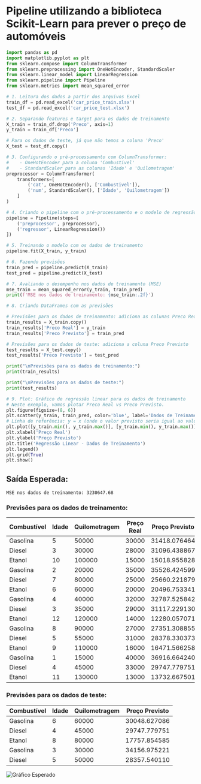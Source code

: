 # Pipeline utilizando a biblioteca Scikit-Learn para prever o preço de automóveis

`````py
import pandas as pd
import matplotlib.pyplot as plt
from sklearn.compose import ColumnTransformer
from sklearn.preprocessing import OneHotEncoder, StandardScaler
from sklearn.linear_model import LinearRegression
from sklearn.pipeline import Pipeline
from sklearn.metrics import mean_squared_error

# 1. Leitura dos dados a partir dos arquivos Excel
train_df = pd.read_excel('car_price_train.xlsx')
test_df = pd.read_excel('car_price_test.xlsx')

# 2. Separando features e target para os dados de treinamento
X_train = train_df.drop('Preco', axis=1)
y_train = train_df['Preco']

# Para os dados de teste, já que não temos a coluna 'Preco'
X_test = test_df.copy()

# 3. Configurando o pré-processamento com ColumnTransformer:
#    - OneHotEncoder para a coluna 'Combustivel'
#    - StandardScaler para as colunas 'Idade' e 'Quilometragem'
preprocessor = ColumnTransformer(
    transformers=[
        ('cat', OneHotEncoder(), ['Combustivel']),
        ('num', StandardScaler(), ['Idade', 'Quilometragem'])
    ]
)

# 4. Criando o pipeline com o pré-processamento e o modelo de regressão linear
pipeline = Pipeline(steps=[
    ('preprocessor', preprocessor),
    ('regressor', LinearRegression())
])

# 5. Treinando o modelo com os dados de treinamento
pipeline.fit(X_train, y_train)

# 6. Fazendo previsões
train_pred = pipeline.predict(X_train)
test_pred = pipeline.predict(X_test)

# 7. Avaliando o desempenho nos dados de treinamento (MSE)
mse_train = mean_squared_error(y_train, train_pred)
print(f'MSE nos dados de treinamento: {mse_train:.2f}')

# 8. Criando DataFrames com as previsões

# Previsões para os dados de treinamento: adiciona as colunas Preco Real e Preco Previsto
train_results = X_train.copy()
train_results['Preco Real'] = y_train
train_results['Preco Previsto'] = train_pred

# Previsões para os dados de teste: adiciona a coluna Preco Previsto
test_results = X_test.copy()
test_results['Preco Previsto'] = test_pred

print("\nPrevisões para os dados de treinamento:")
print(train_results)

print("\nPrevisões para os dados de teste:")
print(test_results)

# 9. Plot: Gráfico de regressão linear para os dados de treinamento
# Neste exemplo, vamos plotar Preco Real vs Preco Previsto.
plt.figure(figsize=(8, 6))
plt.scatter(y_train, train_pred, color='blue', label='Dados de Treinamento')
# Linha de referência: y = x (onde o valor previsto seria igual ao valor real)
plt.plot([y_train.min(), y_train.max()], [y_train.min(), y_train.max()], color='red', lw=2, label='Linha de Regressão Ideal')
plt.xlabel('Preço Real')
plt.ylabel('Preço Previsto')
plt.title('Regressão Linear - Dados de Treinamento')
plt.legend()
plt.grid(True)
plt.show()

``````

## Saída Esperada:

```text
MSE nos dados de treinamento: 3230647.68
````

### Previsões para os dados de treinamento:

| Combustível | Idade | Quilometragem | Preço Real | Preço Previsto |
|-------------|-------|----------------|------------|----------------|
| Gasolina    | 5     | 50000          | 30000      | 31418.076464   |
| Diesel      | 3     | 30000          | 28000      | 31096.438867   |
| Etanol      | 10    | 100000         | 15000      | 15018.955828   |
| Gasolina    | 2     | 20000          | 35000      | 35526.424599   |
| Diesel      | 7     | 80000          | 25000      | 25660.221879   |
| Etanol      | 6     | 60000          | 20000      | 20496.753341   |
| Gasolina    | 4     | 40000          | 32000      | 32787.525842   |
| Diesel      | 3     | 35000          | 29000      | 31117.229130   |
| Etanol      | 12    | 120000         | 14000      | 12280.057071   |
| Gasolina    | 8     | 90000          | 27000      | 27351.308855   |
| Diesel      | 5     | 55000          | 31000      | 28378.330373   |
| Etanol      | 9     | 110000         | 16000      | 16471.566258   |
| Gasolina    | 1     | 15000          | 40000      | 36916.664240   |
| Diesel      | 4     | 45000          | 33000      | 29747.779751   |
| Etanol      | 11    | 130000         | 13000      | 13732.667501   |

### Previsões para os dados de teste:

| Combustível | Idade | Quilometragem | Preço Previsto |
|-------------|-------|----------------|----------------|
| Gasolina    | 6     | 60000          | 30048.627086   |
| Diesel      | 4     | 45000          | 29747.779751   |
| Etanol      | 8     | 80000          | 17757.854585   |
| Gasolina    | 3     | 30000          | 34156.975221   |
| Diesel      | 5     | 50000          | 28357.540110   |


![Gráfico Esperado](../imagens/grafico8.png)
